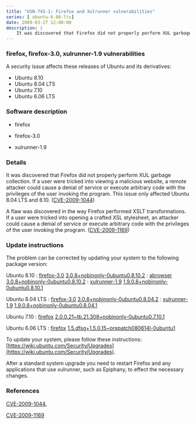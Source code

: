 ```yaml
---
title: "USN-745-1: Firefox and Xulrunner vulnerabilities"
series: [ ubuntu-6.06-lts]
date: 2009-03-27 12:00:00
description: |
    It was discovered that Firefox did not properly perform XUL garbage collection. If a user were tricked into viewing a malicious website, a remote attacker could cause a denial of service or execute arbitrary code with the privileges of the user invoking the program. This issue only affected Ubuntu 8.04 LTS and 8.10. ([CVE-2009-1044](http://people.ubuntu.com/~ubuntu-security/cve/CVE-2009-1044))
--- 
```

 
### firefox, firefox-3.0, xulrunner-1.9 vulnerabilities

A security issue affects these releases of Ubuntu and its derivatives:

* Ubuntu 8.10
* Ubuntu 8.04 LTS
* Ubuntu 7.10
* Ubuntu 6.06 LTS

### Software description

* firefox 

* firefox-3.0 

* xulrunner-1.9 

### Details

It was discovered that Firefox did not properly perform XUL garbage collection. If a user were tricked into viewing a malicious website, a remote attacker could cause a denial of service or execute arbitrary code with the privileges of the user invoking the program. This issue only affected Ubuntu 8.04 LTS and 8.10. ([CVE-2009-1044](http://people.ubuntu.com/~ubuntu-security/cve/CVE-2009-1044))

A flaw was discovered in the way Firefox performed XSLT transformations. If a user were tricked into opening a crafted XSL stylesheet, an attacker could cause a denial of service or execute arbitrary code with the privileges of the user invoking the program. ([CVE-2009-1169](http://people.ubuntu.com/~ubuntu-security/cve/CVE-2009-1169)) 

### Update instructions

The problem can be corrected by updating your system to the following package version:

Ubuntu 8.10
 : [firefox-3.0](https://launchpad.net/ubuntu/+source/firefox-3.0) <span> [3.0.8+nobinonly-0ubuntu0.8.10.2](https://launchpad.net/ubuntu/+source/firefox-3.0/3.0.8+nobinonly-0ubuntu0.8.10.2) </span> 
 : [abrowser](https://launchpad.net/ubuntu/+source/firefox-3.0) <span> [3.0.8+nobinonly-0ubuntu0.8.10.2](https://launchpad.net/ubuntu/+source/firefox-3.0/3.0.8+nobinonly-0ubuntu0.8.10.2) </span> 
 : [xulrunner-1.9](https://launchpad.net/ubuntu/+source/xulrunner-1.9) <span> [1.9.0.8+nobinonly-0ubuntu0.8.10.1](https://launchpad.net/ubuntu/+source/xulrunner-1.9/1.9.0.8+nobinonly-0ubuntu0.8.10.1) </span> 

Ubuntu 8.04 LTS
 : [firefox-3.0](https://launchpad.net/ubuntu/+source/firefox-3.0) <span> [3.0.8+nobinonly-0ubuntu0.8.04.2](https://launchpad.net/ubuntu/+source/firefox-3.0/3.0.8+nobinonly-0ubuntu0.8.04.2) </span> 
 : [xulrunner-1.9](https://launchpad.net/ubuntu/+source/xulrunner-1.9) <span> [1.9.0.8+nobinonly-0ubuntu0.8.04.1](https://launchpad.net/ubuntu/+source/xulrunner-1.9/1.9.0.8+nobinonly-0ubuntu0.8.04.1) </span> 

Ubuntu 7.10
 : [firefox](https://launchpad.net/ubuntu/+source/firefox) <span> [2.0.0.21~tb.21.308+nobinonly-0ubuntu0.7.10.1](https://launchpad.net/ubuntu/+source/firefox/2.0.0.21~tb.21.308+nobinonly-0ubuntu0.7.10.1) </span> 

Ubuntu 6.06 LTS
 : [firefox](https://launchpad.net/ubuntu/+source/firefox) <span> [1.5.dfsg+1.5.0.15~prepatch080614l-0ubuntu1](https://launchpad.net/ubuntu/+source/firefox/1.5.dfsg+1.5.0.15~prepatch080614l-0ubuntu1) </span> 

To update your system, please follow these instructions: [https://wiki.ubuntu.com/Security/Upgrades](https://wiki.ubuntu.com/Security/Upgrades).

After a standard system upgrade you need to restart Firefox and any applications that use xulrunner, such as Epiphany, to effect the necessary changes. 

### References

 [CVE-2009-1044](http://people.ubuntu.com/~ubuntu-security/cve/CVE-2009-1044), 

 [CVE-2009-1169](http://people.ubuntu.com/~ubuntu-security/cve/CVE-2009-1169)
 
